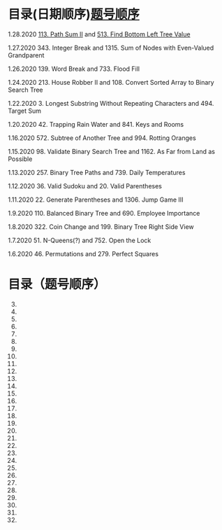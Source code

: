 # 目录(日期顺序)[题号顺序](#contact_form)
1.28.2020 [113. Path Sum II](./113.md) and [513. Find Bottom Left Tree Value](./513.md)

1.27.2020 343. Integer Break and 1315. Sum of Nodes with Even-Valued Grandparent

1.26.2020 139. Word Break and 733. Flood Fill

1.24.2020 213. House Robber II and 108. Convert Sorted Array to Binary Search Tree

1.22.2020 3. Longest Substring Without Repeating Characters and 494. Target Sum

1.20.2020 42. Trapping Rain Water and 841. Keys and Rooms

1.16.2020 572. Subtree of Another Tree and 994. Rotting Oranges

1.15.2020 98. Validate Binary Search Tree and 1162. As Far from Land as Possible

1.13.2020 257. Binary Tree Paths and 739. Daily Temperatures

1.12.2020 36. Valid Sudoku and 20. Valid Parentheses

1.11.2020 22. Generate Parentheses and 1306. Jump Game III

1.9.2020 110. Balanced Binary Tree and 690. Employee Importance

1.8.2020 322. Coin Change and 199. Binary Tree Right Side View

1.7.2020 51. N-Queens(?) and 752. Open the Lock

1.6.2020 46. Permutations and 279. Perfect Squares

# <a id="contact_form"></a>目录（题号顺序）
3.
20.
22.
36.
42.
46.
51.
98.
108.
110.
113.
139.
199.
213.
257.
279.
322.
343.
494.
513.
572.
690.
733.
739.
752.
841.
994.
1162.
1306.
1315.
